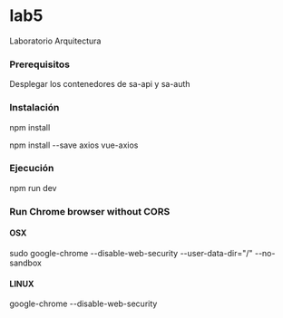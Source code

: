 # lab5
Laboratorio Arquitectura

### Prerequisitos

Desplegar los contenedores de sa-api y sa-auth

### Instalación

  npm install
  
  npm install --save axios vue-axios
  
### Ejecución

  npm run dev


### Run Chrome browser without CORS

#### OSX
sudo google-chrome --disable-web-security --user-data-dir="/" --no-sandbox

#### LINUX
google-chrome --disable-web-security
